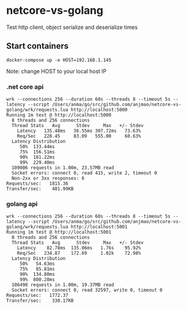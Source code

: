 # netcore-vs-golang

Test http client, object serialize and deserialize times

## Start containers
`docker-compose up -e HOST=192.168.1.145`

Note: change HOST to your local host IP

### .net core api

```
wrk --connections 256 --duration 60s --threads 8 --timeout 5s --latency --script /Users/anma/go/src/github.com/anjmao/netcore-vs-golang/wrk/requests.lua http://localhost:5000
Running 1m test @ http://localhost:5000
  8 threads and 256 connections
  Thread Stats   Avg      Stdev     Max   +/- Stdev
    Latency   135.48ms   36.55ms 307.72ms   73.63%
    Req/Sec   228.45     83.09   555.00     60.63%
  Latency Distribution
     50%  133.44ms
     75%  156.51ms
     90%  181.22ms
     99%  229.40ms
  109006 requests in 1.00m, 23.57MB read
  Socket errors: connect 0, read 415, write 2, timeout 0
  Non-2xx or 3xx responses: 6
Requests/sec:   1815.36
Transfer/sec:    401.99KB
```

### golang api

```
wrk --connections 256 --duration 60s --threads 8 --timeout 5s --latency --script /Users/anma/go/src/github.com/anjmao/netcore-vs-golang/wrk/requests.lua http://localhost:5001
Running 1m test @ http://localhost:5001
  8 threads and 256 connections
  Thread Stats   Avg      Stdev     Max   +/- Stdev
    Latency    82.78ms  135.06ms   1.76s    95.92%
    Req/Sec   234.87    172.69     1.02k    72.98%
  Latency Distribution
     50%   54.63ms
     75%   85.81ms
     90%  134.80ms
     99%  800.28ms
  106498 requests in 1.00m, 19.37MB read
  Socket errors: connect 0, read 32597, write 0, timeout 0
Requests/sec:   1772.37
Transfer/sec:    330.17KB
```

